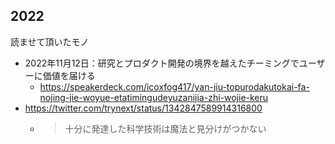 ## 2022
読ませて頂いたモノ

- 2022年11月12日：研究とプロダクト開発の境界を越えたチーミングでユーザーに価値を届ける
	- https://speakerdeck.com/icoxfog417/yan-jiu-topurodakutokai-fa-nojing-jie-woyue-etatimingudeyuzanijia-zhi-wojie-keru
- https://twitter.com/trynext/status/1342847589914316800
  - > 十分に発達した科学技術は魔法と見分けがつかない

